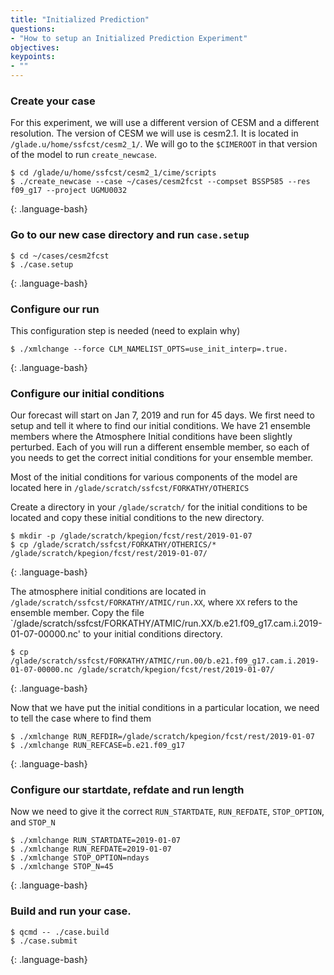 ```yaml
---
title: "Initialized Prediction"
questions:
- "How to setup an Initialized Prediction Experiment"
objectives:
keypoints:
- ""
---
```


### Create your case

For this experiment, we will use a different version of CESM and a different resolution.  The version of CESM we will use is cesm2.1.  It is located in `/glade.u/home/ssfcst/cesm2_1/`.  We will go to the `$CIMEROOT` in that version of the model to run `create_newcase`.

~~~
$ cd /glade/u/home/ssfcst/cesm2_1/cime/scripts
$ ./create_newcase --case ~/cases/cesm2fcst --compset BSSP585 --res f09_g17 --project UGMU0032
~~~
{: .language-bash}

### Go to our new case directory and run `case.setup`

~~~
$ cd ~/cases/cesm2fcst
$ ./case.setup
~~~
{: .language-bash}

### Configure our run

This configuration step is needed (need to explain why)

~~~
$ ./xmlchange --force CLM_NAMELIST_OPTS=use_init_interp=.true.
~~~
{: .language-bash}

### Configure our initial conditions

Our forecast will start on Jan 7, 2019 and run for 45 days. We first need to setup and tell it where to find our initial conditions.  We have 21 ensemble members where the Atmosphere Initial conditions have been slightly perturbed.  Each of you will run a different ensemble member, so each of you needs to get the correct initial conditions for your ensemble member.


Most of the initial conditions for various components of the model are located here in `/glade/scratch/ssfcst/FORKATHY/OTHERICS`

Create a directory in your `/glade/scratch/` for the initial conditions to be located and copy these initial conditions to the new directory.

~~~
$ mkdir -p /glade/scratch/kpegion/fcst/rest/2019-01-07
$ cp /glade/scratch/ssfcst/FORKATHY/OTHERICS/* /glade/scratch/kpegion/fcst/rest/2019-01-07/
~~~
{: .language-bash}

The atmosphere initial conditions are located in `/glade/scratch/ssfcst/FORKATHY/ATMIC/run.XX`, where `XX` refers to the ensemble member. Copy the file `/glade/scratch/ssfcst/FORKATHY/ATMIC/run.XX/b.e21.f09_g17.cam.i.2019-01-07-00000.nc' to your initial conditions directory.

~~~
$ cp /glade/scratch/ssfcst/FORKATHY/ATMIC/run.00/b.e21.f09_g17.cam.i.2019-01-07-00000.nc /glade/scratch/kpegion/fcst/rest/2019-01-07/
~~~
{: .language-bash}


Now that we have put the initial conditions in a particular location, we need to tell the case where to find them
~~~
$ ./xmlchange RUN_REFDIR=/glade/scratch/kpegion/fcst/rest/2019-01-07
$ ./xmlchange RUN_REFCASE=b.e21.f09_g17
~~~
{: .language-bash}

### Configure our startdate, refdate and run length

Now we need to give it the correct `RUN_STARTDATE`, `RUN_REFDATE`, `STOP_OPTION`, and `STOP_N`

~~~
$ ./xmlchange RUN_STARTDATE=2019-01-07
$ ./xmlchange RUN_REFDATE=2019-01-07
$ ./xmlchange STOP_OPTION=ndays
$ ./xmlchange STOP_N=45
~~~
{: .language-bash}

### Build and run your case.

~~~
$ qcmd -- ./case.build
$ ./case.submit
~~~
{: .language-bash}

